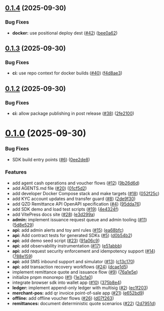## [0.1.4](https://github.com/groundchain/qzd-mvp/compare/v0.1.3...v0.1.4) (2025-09-30)


### Bug Fixes

* **docker:** use positional deploy dest ([#42](https://github.com/groundchain/qzd-mvp/issues/42)) ([bee0a62](https://github.com/groundchain/qzd-mvp/commit/bee0a62089f850a43f9220f3c4217c90f9a3c0c9))



## [0.1.3](https://github.com/groundchain/qzd-mvp/compare/v0.1.2...v0.1.3) (2025-09-30)


### Bug Fixes

* **ci:** use repo context for docker builds ([#40](https://github.com/groundchain/qzd-mvp/issues/40)) ([f4d8ae3](https://github.com/groundchain/qzd-mvp/commit/f4d8ae3dbb7be63b88991c18f4c5a0ebbcc87b28))



## [0.1.2](https://github.com/groundchain/qzd-mvp/compare/v0.1.0...v0.1.2) (2025-09-30)


### Bug Fixes

* **ci:** allow package publishing in post release ([#38](https://github.com/groundchain/qzd-mvp/issues/38)) ([2fe2100](https://github.com/groundchain/qzd-mvp/commit/2fe21009b290e4375e05f4144989b0efc8c4e0eb))



# [0.1.0](https://github.com/groundchain/qzd-mvp/compare/1e3cfa04698337b6579a0832af376324ebd291e2...v0.1.0) (2025-09-30)


### Bug Fixes

* SDK build entry points ([#6](https://github.com/groundchain/qzd-mvp/issues/6)) ([0ee2de8](https://github.com/groundchain/qzd-mvp/commit/0ee2de8f52785fe1993ccff7c5b750daa5fcf5da))


### Features

* add agent cash operations and voucher flows ([#12](https://github.com/groundchain/qzd-mvp/issues/12)) ([9b26d6d](https://github.com/groundchain/qzd-mvp/commit/9b26d6dd78664f3590f5dd70e11405d8dd92658e))
* add AGENTS.md file ([#20](https://github.com/groundchain/qzd-mvp/issues/20)) ([01cf5d2](https://github.com/groundchain/qzd-mvp/commit/01cf5d21cea8ad4153867af916f478914e784b80))
* add developer Docker Compose stack and make targets ([#18](https://github.com/groundchain/qzd-mvp/issues/18)) ([052f25c](https://github.com/groundchain/qzd-mvp/commit/052f25c1871f2fc13f44f9e23bca1454e67e7c1e))
* add KYC account updates and transfer guard ([#8](https://github.com/groundchain/qzd-mvp/issues/8)) ([2de9f30](https://github.com/groundchain/qzd-mvp/commit/2de9f30cb49537295ccb445e35a033d10ad9d48e))
* add QZD Remittance API OpenAPI specification ([#4](https://github.com/groundchain/qzd-mvp/issues/4)) ([95dda76](https://github.com/groundchain/qzd-mvp/commit/95dda765079d60f076b684a4511dc0b02a9c356d))
* add SDK demo and load test scripts ([#19](https://github.com/groundchain/qzd-mvp/issues/19)) ([4e4324f](https://github.com/groundchain/qzd-mvp/commit/4e4324f1b4903768212df0fc271399def41e4f9b))
* add VitePress docs site ([#28](https://github.com/groundchain/qzd-mvp/issues/28)) ([e3d299a](https://github.com/groundchain/qzd-mvp/commit/e3d299a82b3e8c958ca1922c589b5cae4cd86792))
* **admin:** implement issuance request queue and admin tooling ([#11](https://github.com/groundchain/qzd-mvp/issues/11)) ([5d8e529](https://github.com/groundchain/qzd-mvp/commit/5d8e52949c36b1aa584eec93995d8b4f21df39a0))
* **api:** add admin alerts and toy aml rules ([#15](https://github.com/groundchain/qzd-mvp/issues/15)) ([ea68bfc](https://github.com/groundchain/qzd-mvp/commit/ea68bfc71bbc36b0f065870c86b5a5e2767ed702))
* **api:** Add contract tests for generated SDKs ([#5](https://github.com/groundchain/qzd-mvp/issues/5)) ([d0b54b2](https://github.com/groundchain/qzd-mvp/commit/d0b54b2d0bfd9127abf38a92c757a9f0327a2323))
* **api:** add demo seed script ([#23](https://github.com/groundchain/qzd-mvp/issues/23)) ([91a06c9](https://github.com/groundchain/qzd-mvp/commit/91a06c903a652204e68c1320e201652c6339cae6))
* **api:** add observability instrumentation ([#17](https://github.com/groundchain/qzd-mvp/issues/17)) ([e51abbb](https://github.com/groundchain/qzd-mvp/commit/e51abbbfbe78909339192abd0bc45682b2dcdb0a))
* **api:** add request security enforcement and idempotency support ([#14](https://github.com/groundchain/qzd-mvp/issues/14)) ([788e159](https://github.com/groundchain/qzd-mvp/commit/788e159a689768fc85ffbc65c7db8c5212365276))
* **api:** add SMS inbound support and simulator ([#13](https://github.com/groundchain/qzd-mvp/issues/13)) ([c13c170](https://github.com/groundchain/qzd-mvp/commit/c13c1709fbe53b79d6630e0a0d7ad00f73ad63b6))
* **api:** add transaction recovery workflows ([#24](https://github.com/groundchain/qzd-mvp/issues/24)) ([dcae1d5](https://github.com/groundchain/qzd-mvp/commit/dcae1d51240c6f373c314526a5f6b14f1d3631bf))
* implement remittance quote and issuance flow ([#9](https://github.com/groundchain/qzd-mvp/issues/9)) ([76a1e5e](https://github.com/groundchain/qzd-mvp/commit/76a1e5e479ab642559fadf5d5cd8129a004f97c5))
* initialize pnpm monorepo ([#1](https://github.com/groundchain/qzd-mvp/issues/1)) ([1e3cfa0](https://github.com/groundchain/qzd-mvp/commit/1e3cfa04698337b6579a0832af376324ebd291e2))
* integrate browser sdk into wallet app ([#10](https://github.com/groundchain/qzd-mvp/issues/10)) ([375b8e4](https://github.com/groundchain/qzd-mvp/commit/375b8e4c217cc961e01fd5015bbd03c5c7c68227))
* **ledger:** implement append-only ledger with multisig ([#2](https://github.com/groundchain/qzd-mvp/issues/2)) ([ec1f203](https://github.com/groundchain/qzd-mvp/commit/ec1f20313b6981399cf3bb1493d2e67f7c472835))
* **merchant-pos:** add qr invoice point-of-sale app ([#21](https://github.com/groundchain/qzd-mvp/issues/21)) ([e652bd9](https://github.com/groundchain/qzd-mvp/commit/e652bd95cfb563c117b4860606c18e0b237d4fb5))
* **offline:** add offline voucher flows ([#26](https://github.com/groundchain/qzd-mvp/issues/26)) ([d07f263](https://github.com/groundchain/qzd-mvp/commit/d07f263fac84f998b33d29288d48a287486aea47))
* **remittances:** document deterministic quote scenarios ([#22](https://github.com/groundchain/qzd-mvp/issues/22)) ([2d7951d](https://github.com/groundchain/qzd-mvp/commit/2d7951d98db84c2fc6b80bb2dba13924438489a3))



